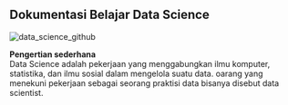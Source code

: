 ## Dokumentasi Belajar Data Science

![data_science_github](https://user-images.githubusercontent.com/59213454/188351134-306e2b34-3618-4c6a-bb95-0f59a2bf6ff7.png)

<b>Pengertian sederhana</b><br>
Data Science adalah pekerjaan yang menggabungkan ilmu komputer, statistika, dan ilmu sosial dalam mengelola suatu data.
oarang yang menekuni pekerjaan sebagai seorang praktisi data bisanya disebut data scientist.
